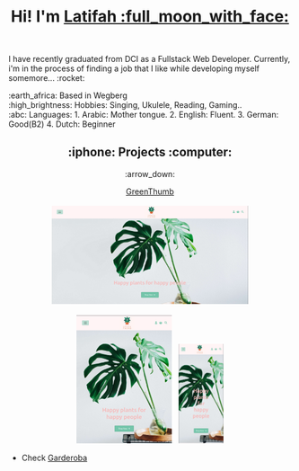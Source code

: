 <div align="center"> 
  <h1> Hi! I'm <a href="https://github.com/Latifahal">Latifah :full_moon_with_face:</a></h1>
</div>
<br />

<div><p>I have recently graduated from DCI as a Fullstack Web Developer. Currently, i'm in the process of finding a job that I like while developing myself somemore... :rocket:</p>

<div>:earth_africa: Based in Wegberg</div>
<div>:high_brightness: Hobbies: Singing, Ukulele, Reading, Gaming..</div>
<div>:abc: Languages:
      1. Arabic: Mother tongue.
      2. English: Fluent.
      3. German: Good(B2)
      4. Dutch: Beginner</div>
     
  

<h2 align="center">:iphone: Projects :computer:</h2>

</div>
  <div align="center"><p>:arrow_down:</p><a href="http://greenthumbshop.herokuapp.com/" name="GreenThumb">GreenThumb</a></div>
  &nbsp;
  <div align="center"><div marign-bottom="10px"><kbd><img src="Screenshot from 2022-09-12 08-36-31.png" width="350" title="hover text" /></kbd></div>
  &nbsp;
  <div align="center"><kbd><img src="Screenshot from 2022-09-12 08-38-19.png" width="170" title="hover text" /></kbd>
  &nbsp;
  <kbd><img src="Screenshot from 2022-09-12 08-37-48.png" width="80" title="hover text" /></kbd></div>  
</div>


* <a name="section-1"></a> Check
[Garderoba](#section-1)
